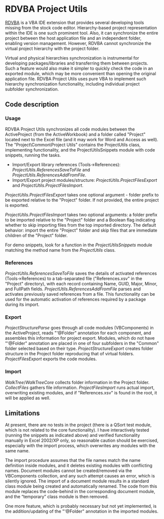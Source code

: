 # RDVBA Project Utils

[RDVBA] is a VBA IDE extension that provides several developing tools missing from the stock code editor. Hierarchy-based project representation within the IDE is one such prominent tool. Also, it can synchronize the entire project between the host application file and an independent folder, enabling version management. However, RDVBA cannot synchronize the virtual project hierarchy with the project folder.

Virtual and physical hierarchies synchronization is instrumental for developing packages/libraries and transferring them between projects. Such a feature would also make it simpler to quickly check the code in an exported module, which may be more convenient than opening the original application file. RDVBA Project Utils uses pure VBA to implement such hierarchy synchronization functionality, including individual project subfolder synchronization.

## Code description

### Usage

RDVBA Project Utils synchronizes all code modules between the ActiveProject (from the ActiveWorkbook) and a folder called "Project" located next to the Excel file (and it may work for Word and Access as well). The "Project\Common\Project Utils" contains the ProjectUtils class, implementing functionality, and the ProjectUtilsSnippets module with code snippets, running the tasks.

- Import/Export library references (Tools->References):
  *ProjectUtils.ReferencesSaveToFile* and
  *ProjectUtils.ReferencesAddFromFile*.
- Import/Export project modules/structure:
  *ProjectUtils.ProjectFilesExport* and
  *ProjectUtils.ProjectFilesImport*.

*ProjectUtils.ProjectFilesExport* takes one optional argument - folder prefix to be exported relative to the "Project" folder. If not provided, the entire project is exported.

*ProjectUtils.ProjectFilesImport* takes two optional arguments: a folder prefix to be imported relative to the "Project" folder and a Boolean flag indicating whether to skip importing files from the top imported directory. The default behavior: import the entire "Project" folder and skip files that are immediate children of the "Project" folder.

For demo snippets, look for a function in the *ProjectUtilsSnippets* module matching the method name from the *ProjectUtils* class.

### References

*ProjectUtils.ReferencesSaveToFile* saves the details of activated references (Tools->References) to a tab-separated file ("References.xsv" in the "Project" directory), with each record containing Name, GUID, Major, Minor, and FullPath fields.
*ProjectUtils.ReferencesAddFromFile* parses and activates previously saved references from a file.
This functionality can be used for the automatic activation of references required by a package during its import.

### Export

*ProjectStructureParse* goes through all code modules (VBComponents) in the ActiveProject, reads "'@Folder" annotation for each component, and assembles this information for project export. Modules, which do not have "'@Folder" annotation are placed in one of four subfolders in the "Common" folder selected based on their type.
*ProjectStructureExport* creates folder structure in the Project folder reproducing that of virtual folders.
*ProjectFilesExport* exports the code modules.

### Import

*WalkTree*/*WalkTreeCore* collects folder information in the Project folder.
*CollectFiles* gathers file information.
*ProjectFilesImport* runs actual import, overwriting existing modules, and if "References.xsv" is found in the root, it will be applied as well.

## Limitations

At present, there are no tests in the project (there is a QSort test module, which is not related to the core functionality). I have interactively tested (running the snippets as indicated above) and verified functionality manually in Excel 2002/XP only, so reasonable caution should be exercised, especially with the import process, which overwrites any modules with the same name.

The import procedure assumes that the file names match the name definition inside modules, and it deletes existing modules with conflicting names. Document modules cannot be created/removed via the VBComponents collection, and any such attempt causes an error, which is silently ignored. The import of a document module results in a standard class module being created and automatically renamed. The code from this module replaces the code-behind in the corresponding document module, and the “temporary” class module is then removed.

One more feature, which is probably necessary but not yet implemented, is the addition/updating of the "'@Folder" annotation in the imported modules.

[RDVBA]: https://github.com/rubberduck-vba

